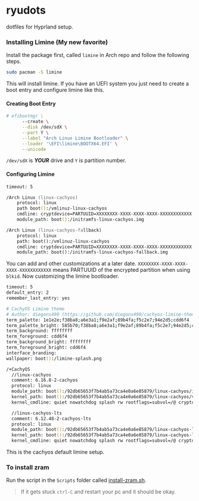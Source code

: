 # ryudots

dotfiles for Hyprland setup.

### Installing Limine (My new favorite)

Install the package first, called `limine` in Arch repo and follow the following steps.

```zsh
sudo pacman -S limine
```
This will install limine. If you have an UEFI system you just need to create a boot entry and configure limine like this.

#### Creating Boot Entry
```zsh
# efibootmgr \
      --create \
      --disk /dev/sdX \
      --part Y \
      --label "Arch Linux Limine Bootloader" \
      --loader '\EFI\limine\BOOTX64.EFI' \
      --unicode
```
`/dev/sdX` is _**YOUR**_ drive and `Y` is partition number.

#### Configuring Limine
```zsh
timeout: 5

/Arch Linux (linux-cachyos)
    protocol: linux
    path boot():/vmlinuz-linux-cachyos
    cmdline: cryptdevice=PARTUUID=XXXXXXXX-XXXX-XXXX-XXXX-XXXXXXXXXXXX:main root=/dev/sapper/main zswap.enabled=0 rootflags=subvol=@ rw rootfstype=btrfs
    module_path: boot():/initramfs-linux-cachyos.img

/Arch Linux (linux-cachyos-fallback)
    protocol: linux
    path: boot():/vmlinuz-linux-cachyos
    cmdline: cryptdevice=PARTUUID=XXXXXXXX-XXXX-XXXX-XXXX-XXXXXXXXXXXX:main root=/dev/mapper/main zswap.enabled=0 rootflags=subvol=@ rw rootfstype=btrfs
    module_path: boot():/initramfs-linux-cachyos-fallback.img
```
You can add and other customizations at a later date. `XXXXXXXX-XXXX-XXXX-XXXX-XXXXXXXXXXXX` means PARTUUID of the encrypted partition when using `blkid`. 
Now customizing the limine bootloader.
```zsh
timeout: 5
default_entry: 2
remember_last_entry: yes

# CachyOS Limine theme
# Author: diegons490 (https://github.com/diegons490/cachyos-limine-theme)
term_palette: 1e1e2e;f38ba8;a6e3a1;f9e2af;89b4fa;f5c2e7;94e2d5;cdd6f4
term_palette_bright: 585b70;f38ba8;a6e3a1;f9e2af;89b4fa;f5c2e7;94e2d5;cdd6f4
term_background: ffffffff
term_foreground: cdd6f4
term_background_bright: ffffffff
term_foreground_bright: cdd6f4
interface_branding:
wallpaper: boot():/limine-splash.png

/+CachyOS
  //linux-cachyos
  comment: 6.16.8-2-cachyos
  protocol: linux
  module_path: boot():/92db65653f7b4ab5a73ca4e0a6e85879/linux-cachyos/initramfs-linux-cachyos#<sha256-hash>
  kernel_path: boot():/92db65653f7b4ab5a73ca4e0a6e85879/linux-cachyos/vmlinuz-linux-cachyos#<sha256-hash>
  kernel_cmdline: quiet nowatchdog splash rw rootflags=subvol=/@ cryptdevice=UUID=<uuid-of-partition>:main root=/dev/mapper/main

  //linux-cachyos-lts
  comment: 6.12.48-2-cachyos-lts
  protocol: linux
  module_path: boot():/92db65653f7b4ab5a73ca4e0a6e85879/linux-cachyos-lts/initramfs-linux-cachyos-lts#<sha256-hash>
  kernel_path: boot():/92db65653f7b4ab5a73ca4e0a6e85879/linux-cachyos-lts/vmlinuz-linux-cachyos-lts#<sha256-hash>
  kernel_cmdline: quiet nowatchdog splash rw rootflags=subvol=/@ cryptdevice=UUID=<uuid-of-partition>:main root=/dev/mapper/main
```
This is the cachyos default limine setup.

### To install zram

Run the script in the `Scripts` folder called [install-zram.sh](./Scripts/install-zram.sh).

> If it gets stuck `ctrl-C` and restart your pc and it should be okay.
